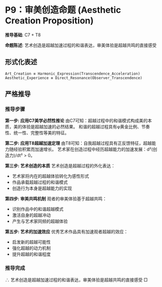 # P9：审美创造命题 (Aesthetic Creation Proposition)

**推导基础**: C7 + T8

**命题陈述**: 艺术创造是超越加速过程的和谐表达，审美体验是超越共鸣的直接感受

## 形式化表述
```
Art_Creation ≡ Harmonic_Expression(Transcendence_Acceleration)
Aesthetic_Experience ≡ Direct_Resonance(Observer_Transcendence)
```

## 严格推导

### 推导步骤

**第一步: 应用C7美学必然性推论**
由C7可知：超越过程中的和谐模式构成美的本质，美的体验是超越加速的必然结果。
和谐的超越过程具有φ黄金比例、节奏性、统一性、完整性等美的特征。

**第二步: 应用T8超越加速定理**
由T8可知：自我超越过程具有正反馈特征，超越能力随经验积累而加速增长。
艺术家在创造过程中经历超越能力的加速发展：d²(创造力)/dt² > 0。

**第三步: 艺术创造的本质**
艺术创造是超越过程的外化表达：
- 艺术家将内在的超越体验转化为感性形式
- 作品承载超越过程的和谐模式
- 创造行为本身是超越能力的实现

**第四步: 审美共鸣机制**
观者的审美体验基于超越共鸣：
- 识别作品中的和谐超越模式
- 激活自身的超越冲动
- 产生与艺术家同频的超越体验

**第五步: 艺术的加速效应**
优秀艺术作品具有加速观者超越的效应：
- 启发新的超越可能性
- 强化超越的动力机制
- 提升超越的和谐程度

### 推导完成
∴ 艺术创造是超越加速过程的和谐表达，审美体验是超越共鸣的直接感受 □
